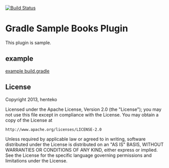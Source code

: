 [![Build Status](https://travis-ci.org/henteko/gradle-samplebooks-plugin.png?branch=master)](https://travis-ci.org/henteko/gradle-samplebooks-plugin)

# Gradle Sample Books Plugin
This plugin is sample.

## example
[example build.gradle](https://github.com/henteko/gradle-samplebooks-plugin/blob/master/example/build.gradle)

## License
Copyright 2013, henteko

Licensed under the Apache License, Version 2.0 (the "License"); you may not use this file except in compliance with the License. You may obtain a copy of the License at

```
http://www.apache.org/licenses/LICENSE-2.0
```
Unless required by applicable law or agreed to in writing, software distributed under the License is distributed on an "AS IS" BASIS, WITHOUT WARRANTIES OR CONDITIONS OF ANY KIND, either express or implied. See the License for the specific language governing permissions and limitations under the License.
